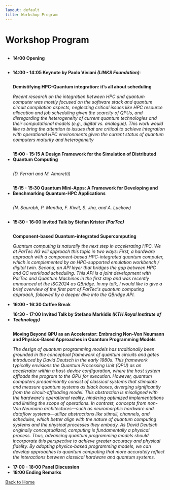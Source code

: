 ```yaml
---
layout: default
title: Workshop Program
---
```


# Workshop Program
<ul>
	<li>
		<p style="display:inline-block;">
		  <b>14:00  Opening</b>
		</p>
	</li>
	<li>
		<p style="display:inline-block;">
		  <b>14:00 - 14:05  Keynote by Paolo Viviani <i>(LINKS Foundation)</i></b>:</p>
		  <p><b>Demistifying HPC-Quantum integration: it’s all about scheduling</b></p>
		  <p><i>Recent research on the integration between HPC and quantum computer was mostly focused on the software stack and quantum circuit compilation aspects, neglecting critical issues like HPC resource allocation and job scheduling given the scarcity of QPUs, and disregarding the heterogeneity of current quantum technologies and their computational models (e.g., digital vs. analogue). This work would like to bring the attention to issues that are critical to achieve integration with operational HPC environments given the current status of quantum computers maturity and heterogeneity</i></p>
	</li>
	<li>
		<p style="display:inline-block;">
		  <b>15:00 - 15:15  A Design Framework for the Simulation of Distributed Quantum Computing</b></p>
		  <p><i>(D. Ferrari and M. Amoretti)</i></p>
	</li>
	<li>
		<p style="display:inline-block;">
		  <b>15:15 - 15:30  Quantum Mini-Apps: A Framework for Developing and Benchmarking Quantum-HPC Applications</b></p>
		  <p><i>(N. Saurabh, P. Mantha, F. Kiwit, S. Jha, and A. Luckow)</i></p>
	</li>
	<li>
		<p style="display:inline-block;">
		  <b>15:30 - 16:00  Invited Talk by Stefan Krister <i>(ParTec)</i></b>
		</p>
		<p>
		  <b>Component-based Quantum-integrated Supercomputing</b>
		</p>
	  <p><i>Quantum computing is naturally the next step in accelerating HPC. We at ParTec AG will approach this topic in two ways: First, a hardware approach with a component-based HPC-integrated quantum computer, which is complemented by an HPC-supported emulation workbench / digital twin. Second, an API layer that bridges the gap between HPC and QC workload scheduling. This API is a joint development with ParTec and Quantum Machines in the first step and was recently announced at the ISC2024 as QBridge. In my talk, I would like to give a brief overview of the first part of ParTec's quantum computing approach, followed by a deeper dive into the QBridge API.</i></p>
	</li>
	<li><b>16:00 - 16:30  Coffee Break</b></li>
	<li>
		<p style="display:inline-block;">
		  <b>16:30 - 17:00  Invited Talk by Stefano Markidis <i>(KTH Royal Institute of Technology)</i></b>
		</p>
		<p>
		  <b>Moving Beyond QPU as an Accelerator: Embracing Non-Von Neumann and Physics-Based Approaches in Quantum Programming Models</b>
		</p>
		<p><i>The design of quantum programming models has traditionally been grounded in the conceptual framework of quantum circuits and gates introduced by David Deutsch in the early 1980s. This framework typically envisions the Quantum Processing Unit (QPU) as an accelerator within a host-device configuration, where the host system offloads the program to the QPU for execution. However, quantum computers predominantly consist of classical systems that stimulate and measure quantum systems as black boxes, diverging significantly from the circuit-offloading model. This abstraction is misaligned with the hardware's operational reality, hindering optimized implementations and limiting the scope of operations. In contrast, concepts from non-Von Neumann architectures—such as neuromorphic hardware and dataflow systems—utilize abstractions like stimuli, channels, and schedules, which better align with the nature of quantum computing systems and the physical processes they embody. As David Deutsch originally conceptualized, computing is fundamentally a physical process. Thus, advancing quantum programming models should incorporate this perspective to achieve greater accuracy and physical fidelity. By adopting physics-based programming models, we can develop approaches to quantum computing that more accurately reflect the interactions between classical hardware and quantum systems.</i></p>
	</li>
	<li><b>17:00 - 18:00  Panel Discussion</b></li>
	<li><b>18:00  Ending Remarks</b></li>
</ul>


[Back to Home](./)
